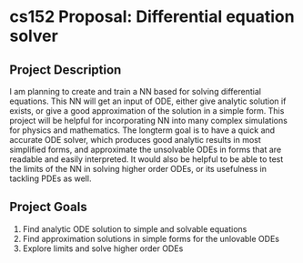 # cs152 Proposal: Differential equation solver

## Project Description
I am planning to create and train a NN based for solving differential equations. This NN will get an input of ODE, either give analytic solution if exists, or give a good approximation of the solution in a simple form. 
This project will be helpful for incorporating NN into many complex simulations for physics and mathematics. 
The longterm goal is to have a quick and accurate ODE solver, which produces good analytic results in most simplified forms, and approximate the unsolvable ODEs in forms that are readable and easily interpreted. 
It would also be helpful to be able to test the limits of the NN in solving higher order ODEs, or its usefulness in tackling PDEs as well. 

## Project Goals

1. Find analytic ODE solution to simple and solvable equations
2. Find approximation solutions in simple forms for the unlovable ODEs
3. Explore limits and solve higher order ODEs
